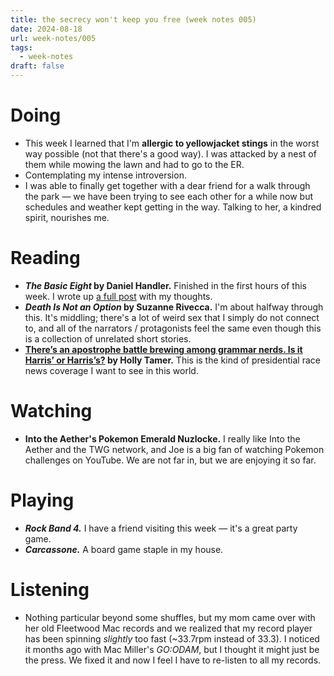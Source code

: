 ```yaml
---
title: the secrecy won't keep you free (week notes 005)
date: 2024-08-18
url: week-notes/005
tags:
  - week-notes
draft: false
---
```

# Doing
* This week I learned that I'm **allergic to yellowjacket stings** in the worst way possible (not that there's a good way). I was attacked by a nest of them while mowing the lawn and had to go to the ER.
* Contemplating my intense introversion.
* I was able to finally get together with a dear friend for a walk through the park — we have been trying to see each other for a while now but schedules and weather kept getting in the way. Talking to her, a kindred spirit, nourishes me.
# Reading
* **_The Basic Eight_ by Daniel Handler.** Finished in the first hours of this week. I wrote up [a full post](/the-basic-eight) with my thoughts.
* **_Death Is Not an Option_ by Suzanne Rivecca.** I'm about halfway through this. It's middling; there's a lot of weird sex that I simply do not connect to, and all of the narrators / protagonists feel the same even though this is a collection of unrelated short stories.
* **[There’s an apostrophe battle brewing among grammar nerds. Is it Harris’ or Harris’s?](https://apnews.com/article/harris-walz-apostrophe-possessive-grammar-967c0bbefc09be6c804588daabed7ec9) by Holly Tamer.** This is the kind of presidential race news coverage I want to see in this world.
# Watching
* **Into the Aether's Pokemon Emerald Nuzlocke.** I really like Into the Aether and the TWG network, and Joe is a big fan of watching Pokemon challenges on YouTube. We are not far in, but we are enjoying it so far.
# Playing
* **_Rock Band 4._** I have a friend visiting this week — it's a great party game.
* **_Carcassone._** A board game staple in my house.
# Listening
* Nothing particular beyond some shuffles, but my mom came over with her old Fleetwood Mac records and we realized that my record player has been spinning *slightly* too fast (~33.7rpm instead of 33.3). I noticed it months ago with Mac Miller's *GO:ODAM*, but I thought it might just be the press. We fixed it and now I feel I have to re-listen to all my records.
